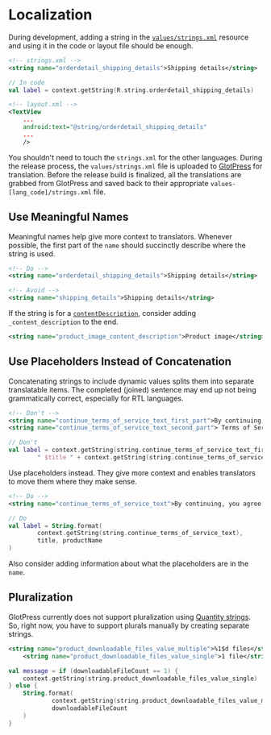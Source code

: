 # Localization

During development, adding a string in the [`values/strings.xml`](../WooCommerce/src/main/res/values/strings.xml) resource and using it in the code or layout file should be enough.

```xml
<!-- strings.xml -->
<string name="orderdetail_shipping_details">Shipping details</string>
```

```kotlin
// In code
val label = context.getString(R.string.orderdetail_shipping_details)
```

```xml
<!-- layout.xml -->
<TextView
    ...
    android:text="@string/orderdetail_shipping_details"
    ...
    />
```

You shouldn't need to touch the `strings.xml` for the other languages. During the release process, the `values/strings.xml` file is uploaded to [GlotPress](https://translate.wordpress.com/projects/woocommerce/woocommerce-android/) for translation. Before the release build is finalized, all the translations are grabbed from GlotPress and saved back to their appropriate `values-[lang_code]/strings.xml` file.

## Use Meaningful Names

Meaningful names help give more context to translators. Whenever possible, the first part of the `name` should succinctly describe where the string is used.

```xml
<!-- Do -->
<string name="orderdetail_shipping_details">Shipping details</string>
```

```xml
<!-- Avoid -->
<string name="shipping_details">Shipping details</string>
```

If the string is for a [`contentDescription`](https://developer.android.com/reference/android/view/View.html#attr_android:contentDescription), consider adding `_content_description` to the end.

```xml
<string name="product_image_content_description">Product image</string>
```

## Use Placeholders Instead of Concatenation

Concatenating strings to include dynamic values splits them into separate translatable items. The completed (joined) sentence may end up not being grammatically correct, especially for RTL languages.

```xml
<!-- Don't -->
<string name="continue_terms_of_service_text_first_part">By continuing, you agree to our</string>
<string name="continue_terms_of_service_text_second_part"> Terms of Service.</string>
```

```kotlin
// Don't
val label = context.getString(string.continue_terms_of_service_text_first_part) +
        " $title " + context.getString(string.continue_terms_of_service_text_second_part) + " $productName"
```

Use placeholders instead. They give more context and enables translators to move them where they make sense.

```xml
<!-- Do -->
<string name="continue_terms_of_service_text">By continuing, you agree to our %1$sTerms of Service%2$s.</string>
```

```kotlin
// Do
val label = String.format(
        context.getString(string.continue_terms_of_service_text),
        title, productName
)
```

Also consider adding information about what the placeholders are in the `name`.

## Pluralization

GlotPress currently does not support pluralization using [Quantity strings](https://developer.android.com/guide/topics/resources/string-resource.html#Plurals). So, right now, you have to support plurals manually by creating separate strings.

```xml
<string name="product_downloadable_files_value_multiple">%1$d files</string>
    <string name="product_downloadable_files_value_single">1 file</string>
```

```kotlin
val message = if (downloadableFileCount == 1) {
    context.getString(string.product_downloadable_files_value_single)
} else {
    String.format(
            context.getString(string.product_downloadable_files_value_multiple),
            downloadableFileCount
    )
}
```
